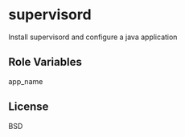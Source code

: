 supervisord
=========

Install supervisord and configure a java application

Role Variables
--------------
app_name

License
-------

BSD
